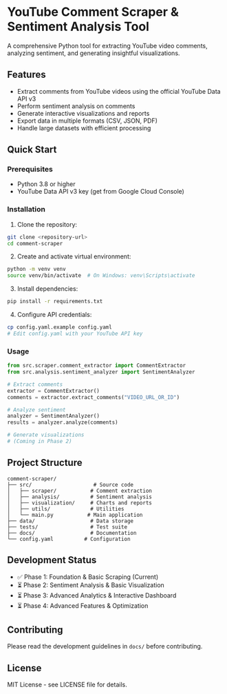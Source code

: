 # YouTube Comment Scraper & Sentiment Analysis Tool

A comprehensive Python tool for extracting YouTube video comments, analyzing sentiment, and generating insightful visualizations.

## Features

- Extract comments from YouTube videos using the official YouTube Data API v3
- Perform sentiment analysis on comments
- Generate interactive visualizations and reports
- Export data in multiple formats (CSV, JSON, PDF)
- Handle large datasets with efficient processing

## Quick Start

### Prerequisites

- Python 3.8 or higher
- YouTube Data API v3 key (get from Google Cloud Console)

### Installation

1. Clone the repository:
```bash
git clone <repository-url>
cd comment-scraper
```

2. Create and activate virtual environment:
```bash
python -m venv venv
source venv/bin/activate  # On Windows: venv\Scripts\activate
```

3. Install dependencies:
```bash
pip install -r requirements.txt
```

4. Configure API credentials:
```bash
cp config.yaml.example config.yaml
# Edit config.yaml with your YouTube API key
```

### Usage

```python
from src.scraper.comment_extractor import CommentExtractor
from src.analysis.sentiment_analyzer import SentimentAnalyzer

# Extract comments
extractor = CommentExtractor()
comments = extractor.extract_comments("VIDEO_URL_OR_ID")

# Analyze sentiment
analyzer = SentimentAnalyzer()
results = analyzer.analyze(comments)

# Generate visualizations
# (Coming in Phase 2)
```

## Project Structure

```
comment-scraper/
├── src/                    # Source code
│   ├── scraper/           # Comment extraction
│   ├── analysis/          # Sentiment analysis
│   ├── visualization/     # Charts and reports
│   ├── utils/             # Utilities
│   └── main.py           # Main application
├── data/                  # Data storage
├── tests/                 # Test suite
├── docs/                  # Documentation
└── config.yaml          # Configuration
```

## Development Status

- ✅ Phase 1: Foundation & Basic Scraping (Current)
- ⏳ Phase 2: Sentiment Analysis & Basic Visualization
- ⏳ Phase 3: Advanced Analytics & Interactive Dashboard  
- ⏳ Phase 4: Advanced Features & Optimization

## Contributing

Please read the development guidelines in `docs/` before contributing.

## License

MIT License - see LICENSE file for details.
